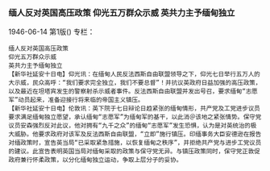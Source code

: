 ### 缅人反对英国高压政策  仰光五万群众示威  英共力主予缅甸独立

1946-06-14
第1版()
专栏：

    缅人反对英国高压政策
    仰光五万群众示威
    英共力主予缅甸独立
    【新华社延安十日电】仰光讯：在缅甸人民反法西斯自由联盟领导之下，仰光七日举行五万人的大示威，民众高呼：“我们要求完全独立，我们不要总督”！并抗议英政府日益加强的高压政策，以及最近在坦塔宾发生的警察射杀示威者事件。反法西斯自由联盟并发出号召，要求缅甸“志愿军”动员起来，准备迎接行将来临的帝国主义镇压。
    【新华社延安十日电】伦敦讯：英下院于七日辩论日趋紧张的缅甸情形，共产党及工党进步议员要求满足缅甸独立愿望，承认缅甸“志愿军”为缅甸军的基干，以此消＠该地之紧张情势。保守党议员安森强烈反对此议，他对拥有“九千之众”的缅甸“志愿军”发生恐惧，认为是对英统治的极大威胁。他要求政府对该军及反法西斯自由联盟，“立即”施行镇压。印缅事务大臣安德逊在报告对缅政策时，宣告英当局“已采取紧急措施，以恢复缅甸之秩序”，并拒绝共产党与进步工党议员的建议。此宣告表明英国当局对缅甸采取的政策与保守党无异。与镇压政策同时，保守党正敦促政府兼行怀柔政策，以分化缅甸独立运动，争取上层分子的妥协。
